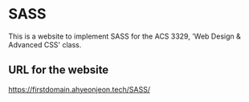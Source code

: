 # SASS
This is a website to implement SASS for the ACS 3329, 'Web Design & Advanced CSS' class.

## URL for the website
https://firstdomain.ahyeonjeon.tech/SASS/
